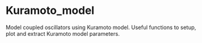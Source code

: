 # Kuramoto_model
Model coupled oscillators using Kuramoto model. Useful functions to setup, plot and extract Kuramoto model parameters.
